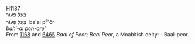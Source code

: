 H1187  
בּעל פּעור  
בַּעַל פְּעוֹר ‎ ba‛al p<sup>e</sup>‛ôr  
*bah‘-al* *peh-ore‘*  
From [1168](h1168) and [6465](h6465) *Baal* *of* *Peor*; *Baal* *Peor*,
a Moabitish deity: - Baal-peor.  
